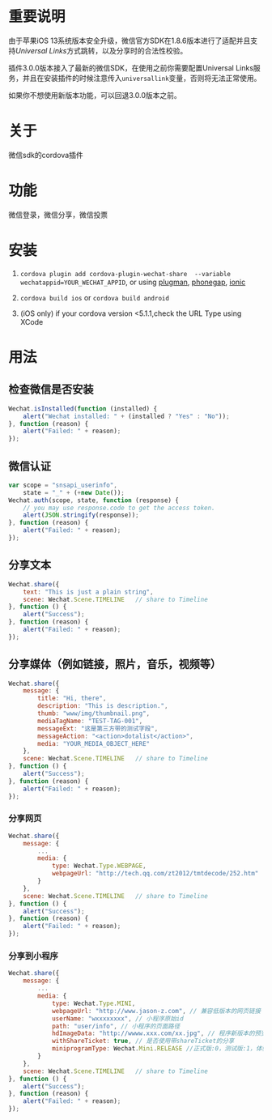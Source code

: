 
# 重要说明

由于苹果iOS 13系统版本安全升级，微信官方SDK在1.8.6版本进行了适配并且支持*Universal Links*方式跳转，以及分享时的合法性校验。

插件3.0.0版本接入了最新的微信SDK，在使用之前你需要配置Universal Links服务，并且在安装插件的时候注意传入`universallink`变量，否则将无法正常使用。

如果你不想使用新版本功能，可以回退3.0.0版本之前。

# 关于

微信sdk的cordova插件

# 功能

微信登录，微信分享，微信投票



# 安装

1. ```cordova plugin add cordova-plugin-wechat-share  --variable wechatappid=YOUR_WECHAT_APPID```, or using [plugman](https://npmjs.org/package/plugman), [phonegap](https://npmjs.org/package/phonegap), [ionic](http://ionicframework.com/)

2. ```cordova build ios``` or ```cordova build android```

3. (iOS only) if your cordova version <5.1.1,check the URL Type using XCode

# 用法

## 检查微信是否安装
```Javascript
Wechat.isInstalled(function (installed) {
    alert("Wechat installed: " + (installed ? "Yes" : "No"));
}, function (reason) {
    alert("Failed: " + reason);
});
```

## 微信认证
```Javascript
var scope = "snsapi_userinfo",
    state = "_" + (+new Date());
Wechat.auth(scope, state, function (response) {
    // you may use response.code to get the access token.
    alert(JSON.stringify(response));
}, function (reason) {
    alert("Failed: " + reason);
});
```

## 分享文本
```Javascript
Wechat.share({
    text: "This is just a plain string",
    scene: Wechat.Scene.TIMELINE   // share to Timeline
}, function () {
    alert("Success");
}, function (reason) {
    alert("Failed: " + reason);
});
```

## 分享媒体（例如链接，照片，音乐，视频等）
```Javascript
Wechat.share({
    message: {
        title: "Hi, there",
        description: "This is description.",
        thumb: "www/img/thumbnail.png",
        mediaTagName: "TEST-TAG-001",
        messageExt: "这是第三方带的测试字段",
        messageAction: "<action>dotalist</action>",
        media: "YOUR_MEDIA_OBJECT_HERE"
    },
    scene: Wechat.Scene.TIMELINE   // share to Timeline
}, function () {
    alert("Success");
}, function (reason) {
    alert("Failed: " + reason);
});
```

### 分享网页
```Javascript
Wechat.share({
    message: {
        ...
        media: {
            type: Wechat.Type.WEBPAGE,
            webpageUrl: "http://tech.qq.com/zt2012/tmtdecode/252.htm"
        }
    },
    scene: Wechat.Scene.TIMELINE   // share to Timeline
}, function () {
    alert("Success");
}, function (reason) {
    alert("Failed: " + reason);
});
```

### 分享到小程序
```Javascript
Wechat.share({
    message: {
        ...
        media: {
            type: Wechat.Type.MINI,
            webpageUrl: "http://www.jason-z.com", // 兼容低版本的网页链接
            userName: "wxxxxxxxx", // 小程序原始id
            path: "user/info", // 小程序的页面路径
            hdImageData: "http://wwww.xxx.com/xx.jpg", // 程序新版本的预览图二进制数据 不超过128kb
            withShareTicket: true, // 是否使用带shareTicket的分享
            miniprogramType: Wechat.Mini.RELEASE //正式版:0，测试版:1，体验版:2
        }
    },
    scene: Wechat.Scene.TIMELINE   // share to Timeline
}, function () {
    alert("Success");
}, function (reason) {
    alert("Failed: " + reason);
});
```

 